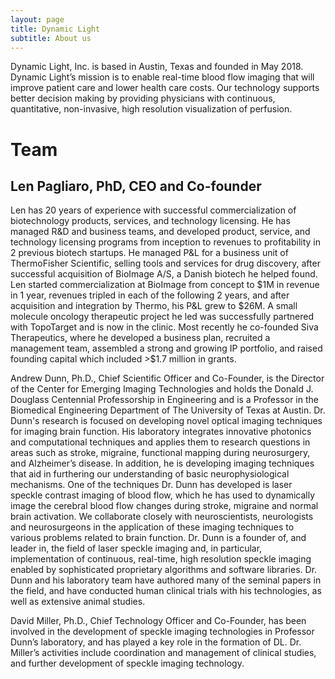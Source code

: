 ```yaml
---
layout: page
title: Dynamic Light
subtitle: About us
---
```

<div>
<p>
	Dynamic Light, Inc. is based in Austin, Texas and founded in May 2018. Dynamic Light’s mission is to enable real-time blood flow imaging that will improve patient care and lower health care costs.  Our technology supports better decision making by providing physicians with continuous, quantitative, non-invasive, high resolution visualization of perfusion.
    </p>
    <p>
	<h1> Team </h1>
			<h2> Len Pagliaro, PhD, CEO and Co-founder </h2>
Len has 20 years of experience with successful commercialization of biotechnology products, services, and technology licensing. He has managed R&D and business teams, and developed product, service, and technology licensing programs from inception to revenues to profitability in 2 previous biotech startups.  He managed P&L for a business unit of ThermoFisher Scientific, selling tools and services for drug discovery, after successful acquisition of BioImage A/S, a Danish biotech he helped found. Len started commercialization at BioImage from concept to $1M in revenue in 1 year, revenues tripled in each of the following 2 years, and after acquisition and integration by Thermo, his P&L grew to $26M.  A small molecule oncology therapeutic project he led was successfully partnered with TopoTarget and is now in the clinic.  Most recently he co-founded Siva Therapeutics, where he developed a business plan, recruited a management team, assembled a strong and growing IP portfolio, and raised founding capital which included >$1.7 million in grants.
    </p>	
	
	
Andrew Dunn, Ph.D., Chief Scientific Officer and Co-Founder, is the Director of the Center for Emerging Imaging Technologies and holds the Donald J. Douglass Centennial Professorship in Engineering and is a Professor in the Biomedical Engineering Department of The University of Texas at Austin.  Dr. Dunn's research is focused on developing novel optical imaging techniques for imaging brain function.  His laboratory integrates innovative photonics and computational techniques and applies them to research questions in areas such as stroke, migraine, functional mapping during neurosurgery, and Alzheimer’s disease.  In addition, he is developing imaging techniques that aid in furthering our understanding of basic neurophysiological mechanisms.  One of the techniques Dr. Dunn has developed is laser speckle contrast imaging of blood flow, which he has used to dynamically image the cerebral blood flow changes during stroke, migraine and normal brain activation.  We collaborate closely with neuroscientists, neurologists and neurosurgeons in the application of these imaging techniques to various problems related to brain function.  Dr. Dunn is a founder of, and leader in, the field of laser speckle imaging and, in particular, implementation of continuous, real-time, high resolution speckle imaging enabled by sophisticated proprietary algorithms and software libraries.  Dr. Dunn and his laboratory team have authored many of the seminal papers in the field, and have conducted human clinical trials with his technologies, as well as extensive animal studies.
	</p>
	<p>
David Miller, Ph.D., Chief Technology Officer and Co-Founder, has been involved in the development of speckle imaging technologies in Professor Dunn’s laboratory, and has played a key role in the formation of DL.  Dr. Miller’s activities include coordination and management of clinical studies, and further development of speckle imaging technology.
	</p>

</div>
